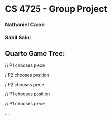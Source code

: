 # CS 4725 - Group Project
### Nathaniel Caron
### Sahil Saini

## Quarto Game Tree:
/\  P1 chooses piece

\/  P2 chooses position

\/  P2 chooses piece

/\  P1 chooses position

/\  P1 chooses piece

...
